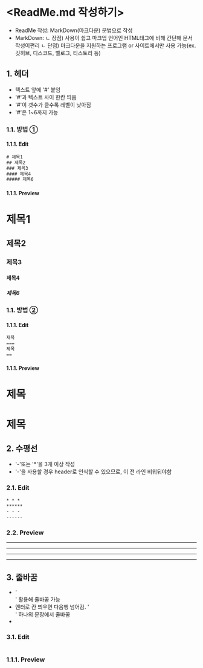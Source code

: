 # <ReadMe.md 작성하기>

- ReadMe 작성: MarkDown(마크다운) 문법으로 작성
- MarkDown:
  ㄴ 장점) 사용이 쉽고 마크업 언어인 HTML태그에 비해 간단해 문서 작성이편리
  ㄴ 단점) 마크다운을 지원하는 프로그램 or 사이트에서만 사용 가능(ex. 깃허브, 디스코드, 벨로그, 티스토리 등)

## 1. 헤더
- 텍스트 앞에 '#' 붙임
- '#'과 텍스트 사이 한칸 띄움
- '#'이 갯수가 클수록 레벨이 낮아짐
- '#'은 1~6까지 가능

### 1.1. 방법 ①
#### 1.1.1. Edit
```html
# 제목1
## 제목2
### 제목3
#### 제목4
##### 제목6
```

#### 1.1.1. Preview
# 제목1
## 제목2
### 제목3
#### 제목4
##### 제목6

### 1.1. 방법 ②
#### 1.1.1. Edit
```html
제목
===
제목
==
```

#### 1.1.1. Preview
제목
===
제목
==



## 2. 수평선
- '-'또는 '*'을 3개 이상 작성
- '-'을 사용할 경우 header로 인식할 수 있으므로, 이 전 라인 비워둬야함

### 2.1. Edit
```html
* * *
******
- - -
------
```

### 2.2. Preview
* * *
******
- - -
------


## 3. 줄바꿈
- '<br>' 활용해 줄바꿈 가능
- 엔터로 칸 띄우면 다음행 넘어감. '<br>' 하나의 문장에서 줄바꿈
- 
### 3.1. Edit
```html


```

### 1.1.1. Preview






